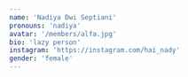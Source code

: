 ```yaml
---
name: 'Nadiya Dwi Septiani'
pronouns: 'nadiya'
avatar: '/members/alfa.jpg'
bio: 'lazy person'
instagram: 'https://instagram.com/hai_nady'
gender: 'female'
---
```

